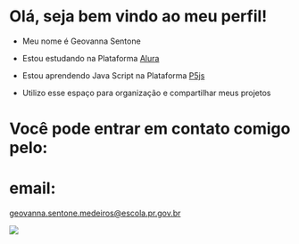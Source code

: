 # Olá, seja bem vindo ao meu perfil!

- Meu nome é Geovanna Sentone
  
- Estou estudando na Plataforma [Alura](https://www.alura.com.br/)
  
- Estou aprendendo Java Script na Plataforma [P5js](https://editor.p5.org/)
  
- Utilizo esse espaço para organização e compartilhar meus projetos

# Você pode entrar em contato comigo pelo:

# email:
geovanna.sentone.medeiros@escola.pr.gov.br

![](https://media.tenor.com/G6-r3NuPMuMAAAAC/pop.gif)

